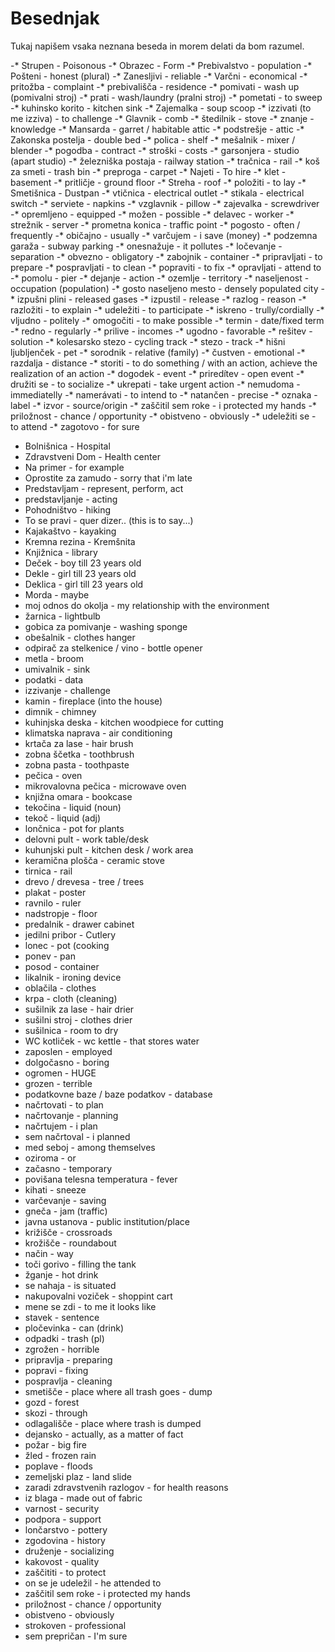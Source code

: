 # Besednjak

Tukaj napišem vsaka neznana beseda in morem delati da bom razumel.

-* Strupen - Poisonous
-* Obrazec - Form
-* Prebivalstvo - population
-* Pošteni - honest (plural)
-* Zanesljivi - reliable
-* Varčni - economical
-* pritožba - complaint
-* prebivališča - residence
-* pomivati - wash up (pomivalni stroj)
-* prati - wash/laundry (pralni stroj)
-* pometati - to sweep
-* kuhinsko korito - kitchen sink
-* Zajemalka - soup scoop
-* izzivati (to me izziva) - to challenge
-* Glavnik - comb
-* štedilnik - stove
-* znanje - knowledge
-* Mansarda - garret / habitable attic
-* podstrešje - attic
-* Zakonska postelja - double bed
-* polica - shelf
-* mešalnik - mixer / blender
-* pogodba - contract
-* stroški - costs
-* garsonjera - studio (apart studio)
-* železniška postaja - railway station
-* tračnica - rail
-* koš za smeti - trash bin
-* preproga - carpet
-* Najeti - To hire
-* klet - basement
-* pritličje - ground floor
-* Streha - roof
-* položiti - to lay
-* Smetišnica - Dustpan
-* vtičnica - electrical outlet
-* stikala - electrical switch
-* serviete - napkins
-* vzglavnik - pillow
-* zajevalka - screwdriver
-* opremljeno - equipped
-* možen - possible
-* delavec - worker
-* strežnik - server
-* prometna konica - traffic point
-* pogosto - often / frequently
-* običajno - usually
-* varčujem - i save (money)
-* podzemna garaža - subway parking
-* onesnažuje - it pollutes
-* ločevanje - separation
-* obvezno - obligatory
-* zabojnik - container
-* pripravljati - to prepare
-* pospravljati - to clean
-* popraviti - to fix
-* opravljati - attend to
-* pomolu - pier
-* dejanje - action
-* ozemlje - territory
-* naseljenost - occupation (population)
-* gosto naseljeno mesto - densely populated city
-* izpušni plini - released gases
-* izpustil - release
-* razlog - reason
-* razložiti - to explain
-* udeležiti - to participate
-* iskreno - trully/cordially
-* vljudno - politely
-* omogočiti - to make possible
-* termin - date/fixed term
-* redno - regularly
-* prilive - incomes
-* ugodno - favorable
-* rešitev - solution
-* kolesarsko stezo - cycling track
-* stezo - track
-* hišni ljubljenček - pet
-* sorodnik - relative (family)
-* čustven - emotional
-* razdalja - distance
-* storiti - to do something / with an action, achieve the realization of an action
-* dogodek - event
-* priredítev - open event
-* družiti se - to socialize
-* ukrepati - take urgent action
-* nemudoma - immediatelly
-* namerávati - to intend to
-* natančen - precise
-* oznaka - label
-* izvor - source/origin
-* zaščitil sem roke - i protected my hands
-* priložnost - chance / opportunity
-* obistveno - obviously
-* udeležiti se - to attend
-* zagotovo - for sure

* Bolnišnica - Hospital
* Zdravstveni Dom - Health center
* Na primer - for example
* Oprostite za zamudo - sorry that i'm late
* Predstavljam - represent, perform, act
* predstavljanje - acting
* Pohodništvo - hiking
* To se pravi - quer dizer.. (this is to say...)
* Kajakaštvo - kayaking
* Kremna rezina - Kremšnita
* Knjižnica - library
* Deček - boy till 23 years old
* Dekle - girl till 23 years old
* Deklica - girl till 23 years old
* Morda - maybe
* moj odnos do okolja - my relationship with the environment
* žarnica - lightbulb
* gobica za pomivanje - washing sponge
* obešalnik - clothes hanger
* odpirač za stelkenice / vino - bottle opener
* metla - broom
* umivalnik - sink
* podatki - data
* izzivanje - challenge
* kamin - fireplace (into the house)
* dimnik - chimney
* kuhinjska deska - kitchen woodpiece for cutting
* klimatska naprava - air conditioning
* krtača za lase - hair brush
* zobna ščetka - toothbrush
* zobna pasta - toothpaste
* pečica - oven
* mikrovalovna pečica - microwave oven
* knjižna omara - bookcase
* tekočina - liquid (noun)
* tekoč - liquid (adj)
* lončnica - pot for plants
* delovni pult - work table/desk
* kuhunjski pult - kitchen desk / work area
* keramična plošča - ceramic stove
* tirnica - rail
* drevo / drevesa - tree / trees
* plakat - poster
* ravnilo - ruler
* nadstropje - floor
* predalnik - drawer cabinet
* jedilni pribor - Cutlery
* lonec - pot (cooking
* ponev - pan
* posod - container
* likalnik - ironing device
* oblačila - clothes
* krpa - cloth (cleaning)
* sušilnik za lase - hair drier
* sušilni stroj - clothes drier
* sušilnica - room to dry
* WC kotliček - wc kettle - that stores water
* zaposlen - employed
* dolgočasno - boring
* ogromen - HUGE
* grozen - terrible
* podatkovne baze / baze podatkov - database
* načrtovati - to plan
* načrtovanje - planning
* načrtujem - i plan
* sem načrtoval - i planned
* med seboj - among themselves
* oziroma - or
* začasno - temporary
* povišana telesna temperatura - fever
* kihati - sneeze
* varčevanje - saving
* gneča - jam (traffic)
* javna ustanova - public institution/place
* križišče - crossroads
* krožišče - roundabout
* način - way
* toči gorivo - filling the tank
* žganje - hot drink
* se nahaja - is situated
* nakupovalni voziček - shoppint cart
* mene se zdi - to me it looks like
* stavek - sentence
* pločevinka - can (drink)
* odpadki - trash (pl)
* zgrožen - horrible
* pripravlja - preparing
* popravi - fixing
* pospravlja - cleaning
* smetišče - place where all trash goes - dump
* gozd - forest
* skozi - through
* odlagališče - place where trash is dumped
* dejansko - actually, as a matter of fact
* požar - big fire
* žled - frozen rain
* poplave - floods
* zemeljski plaz - land slide
* zaradi zdravstvenih razlogov - for health reasons
* iz blaga - made out of fabric
* varnost - security
* podpora - support
* lončarstvo - pottery
* zgodovina - history
* druženje - socializing
* kakovost - quality
* zaščititi - to protect
* on se je udeležil - he attended to
* zaščitil sem roke - i protected my hands
* priložnost - chance / opportunity
* obistveno - obviously
* strokoven - professional
* sem prepričan - I'm sure
